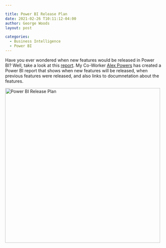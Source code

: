 ```yaml
---

title: Power BI Release Plan 
date: 2021-02-26 T10:11:12-04:00
author: George Woods
layout: post

categories:
  - Business Intelligence
  - Power BI
---
```

Have you ever wondered when new features would be released in Power BI? Well, take a look at this [report](https://aka.ms/pbireleaseplan). My Co-Worker [Alex Powers](https://twitter.com/notaboutthecell) has created a Power BI report that shows when new features will be released, when previous features were released, and also links to documnetation about the features.

<p> <img src="https://georgevwoods.com/images/PBIReleasePlan.png" alt="Power BI Release Plan" width="500" height="500"</p>




